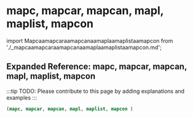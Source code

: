 # mapc, mapcar, mapcan, mapl, maplist, mapcon

import Mapcaamapcaraamapcanaamaplaamaplistaamapcon from './_mapcaamapcaraamapcanaamaplaamaplistaamapcon.md';

<Mapcaamapcaraamapcanaamaplaamaplistaamapcon />

## Expanded Reference: mapc, mapcar, mapcan, mapl, maplist, mapcon

:::tip
TODO: Please contribute to this page by adding explanations and examples
:::

```lisp
(mapc, mapcar, mapcan, mapl, maplist, mapcon )
```
